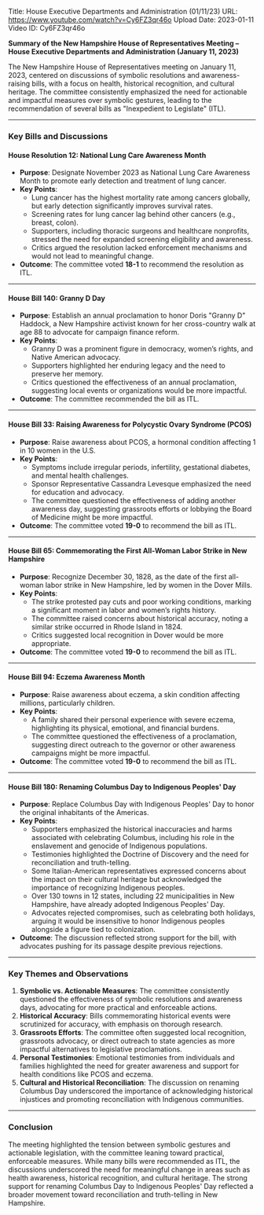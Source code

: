 Title: House Executive Departments and Administration (01/11/23)
URL: https://www.youtube.com/watch?v=Cy6FZ3qr46o
Upload Date: 2023-01-11
Video ID: Cy6FZ3qr46o

**Summary of the New Hampshire House of Representatives Meeting – House Executive Departments and Administration (January 11, 2023)**

The New Hampshire House of Representatives meeting on January 11, 2023, centered on discussions of symbolic resolutions and awareness-raising bills, with a focus on health, historical recognition, and cultural heritage. The committee consistently emphasized the need for actionable and impactful measures over symbolic gestures, leading to the recommendation of several bills as "Inexpedient to Legislate" (ITL).

---

### **Key Bills and Discussions**

#### **House Resolution 12: National Lung Care Awareness Month**
- **Purpose**: Designate November 2023 as National Lung Care Awareness Month to promote early detection and treatment of lung cancer.  
- **Key Points**:  
  - Lung cancer has the highest mortality rate among cancers globally, but early detection significantly improves survival rates.  
  - Screening rates for lung cancer lag behind other cancers (e.g., breast, colon).  
  - Supporters, including thoracic surgeons and healthcare nonprofits, stressed the need for expanded screening eligibility and awareness.  
  - Critics argued the resolution lacked enforcement mechanisms and would not lead to meaningful change.  
- **Outcome**: The committee voted **18-1** to recommend the resolution as ITL.  

---

#### **House Bill 140: Granny D Day**
- **Purpose**: Establish an annual proclamation to honor Doris "Granny D" Haddock, a New Hampshire activist known for her cross-country walk at age 88 to advocate for campaign finance reform.  
- **Key Points**:  
  - Granny D was a prominent figure in democracy, women’s rights, and Native American advocacy.  
  - Supporters highlighted her enduring legacy and the need to preserve her memory.  
  - Critics questioned the effectiveness of an annual proclamation, suggesting local events or organizations would be more impactful.  
- **Outcome**: The committee recommended the bill as ITL.  

---

#### **House Bill 33: Raising Awareness for Polycystic Ovary Syndrome (PCOS)**
- **Purpose**: Raise awareness about PCOS, a hormonal condition affecting 1 in 10 women in the U.S.  
- **Key Points**:  
  - Symptoms include irregular periods, infertility, gestational diabetes, and mental health challenges.  
  - Sponsor Representative Cassandra Levesque emphasized the need for education and advocacy.  
  - The committee questioned the effectiveness of adding another awareness day, suggesting grassroots efforts or lobbying the Board of Medicine might be more impactful.  
- **Outcome**: The committee voted **19-0** to recommend the bill as ITL.  

---

#### **House Bill 65: Commemorating the First All-Woman Labor Strike in New Hampshire**
- **Purpose**: Recognize December 30, 1828, as the date of the first all-woman labor strike in New Hampshire, led by women in the Dover Mills.  
- **Key Points**:  
  - The strike protested pay cuts and poor working conditions, marking a significant moment in labor and women’s rights history.  
  - The committee raised concerns about historical accuracy, noting a similar strike occurred in Rhode Island in 1824.  
  - Critics suggested local recognition in Dover would be more appropriate.  
- **Outcome**: The committee voted **19-0** to recommend the bill as ITL.  

---

#### **House Bill 94: Eczema Awareness Month**
- **Purpose**: Raise awareness about eczema, a skin condition affecting millions, particularly children.  
- **Key Points**:  
  - A family shared their personal experience with severe eczema, highlighting its physical, emotional, and financial burdens.  
  - The committee questioned the effectiveness of a proclamation, suggesting direct outreach to the governor or other awareness campaigns might be more impactful.  
- **Outcome**: The committee voted **19-0** to recommend the bill as ITL.  

---

#### **House Bill 180: Renaming Columbus Day to Indigenous Peoples' Day**
- **Purpose**: Replace Columbus Day with Indigenous Peoples' Day to honor the original inhabitants of the Americas.  
- **Key Points**:  
  - Supporters emphasized the historical inaccuracies and harms associated with celebrating Columbus, including his role in the enslavement and genocide of Indigenous populations.  
  - Testimonies highlighted the Doctrine of Discovery and the need for reconciliation and truth-telling.  
  - Some Italian-American representatives expressed concerns about the impact on their cultural heritage but acknowledged the importance of recognizing Indigenous peoples.  
  - Over 130 towns in 12 states, including 22 municipalities in New Hampshire, have already adopted Indigenous Peoples' Day.  
  - Advocates rejected compromises, such as celebrating both holidays, arguing it would be insensitive to honor Indigenous peoples alongside a figure tied to colonization.  
- **Outcome**: The discussion reflected strong support for the bill, with advocates pushing for its passage despite previous rejections.  

---

### **Key Themes and Observations**
1. **Symbolic vs. Actionable Measures**: The committee consistently questioned the effectiveness of symbolic resolutions and awareness days, advocating for more practical and enforceable actions.  
2. **Historical Accuracy**: Bills commemorating historical events were scrutinized for accuracy, with emphasis on thorough research.  
3. **Grassroots Efforts**: The committee often suggested local recognition, grassroots advocacy, or direct outreach to state agencies as more impactful alternatives to legislative proclamations.  
4. **Personal Testimonies**: Emotional testimonies from individuals and families highlighted the need for greater awareness and support for health conditions like PCOS and eczema.  
5. **Cultural and Historical Reconciliation**: The discussion on renaming Columbus Day underscored the importance of acknowledging historical injustices and promoting reconciliation with Indigenous communities.  

---

### **Conclusion**
The meeting highlighted the tension between symbolic gestures and actionable legislation, with the committee leaning toward practical, enforceable measures. While many bills were recommended as ITL, the discussions underscored the need for meaningful change in areas such as health awareness, historical recognition, and cultural heritage. The strong support for renaming Columbus Day to Indigenous Peoples' Day reflected a broader movement toward reconciliation and truth-telling in New Hampshire.
